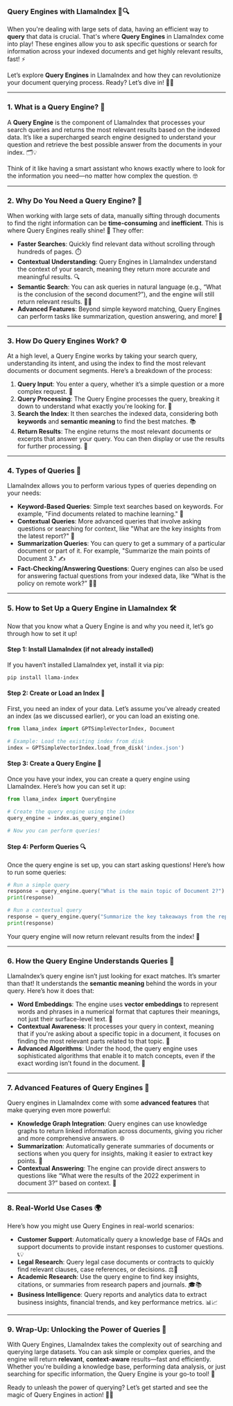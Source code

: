 ### **Query Engines with LlamaIndex 🧠🔍**

When you're dealing with large sets of data, having an efficient way to **query** that data is crucial. That's where **Query Engines** in LlamaIndex come into play! These engines allow you to ask specific questions or search for information across your indexed documents and get highly relevant results, fast! ⚡

Let’s explore **Query Engines** in LlamaIndex and how they can revolutionize your document querying process. Ready? Let’s dive in! 🏊‍♂️

---

### 1. **What is a Query Engine? 🤖**

A **Query Engine** is the component of LlamaIndex that processes your search queries and returns the most relevant results based on the indexed data. It’s like a supercharged search engine designed to understand your question and retrieve the best possible answer from the documents in your index. 🗂️💡

Think of it like having a smart assistant who knows exactly where to look for the information you need—no matter how complex the question. 🤓

---

### 2. **Why Do You Need a Query Engine? 🧐**

When working with large sets of data, manually sifting through documents to find the right information can be **time-consuming** and **inefficient**. This is where Query Engines really shine! 🌟 They offer:

- **Faster Searches**: Quickly find relevant data without scrolling through hundreds of pages. ⏱️
- **Contextual Understanding**: Query Engines in LlamaIndex understand the context of your search, meaning they return more accurate and meaningful results. 🔍
- **Semantic Search**: You can ask queries in natural language (e.g., “What is the conclusion of the second document?”), and the engine will still return relevant results. 🧠💬
- **Advanced Features**: Beyond simple keyword matching, Query Engines can perform tasks like summarization, question answering, and more! 🎯

---

### 3. **How Do Query Engines Work? ⚙️**

At a high level, a Query Engine works by taking your search query, understanding its intent, and using the index to find the most relevant documents or document segments. Here’s a breakdown of the process:

1. **Query Input**: You enter a query, whether it’s a simple question or a more complex request. 📝
2. **Query Processing**: The Query Engine processes the query, breaking it down to understand what exactly you're looking for. 💭
3. **Search the Index**: It then searches the indexed data, considering both **keywords** and **semantic meaning** to find the best matches. 📚
4. **Return Results**: The engine returns the most relevant documents or excerpts that answer your query. You can then display or use the results for further processing. 🎯

---

### 4. **Types of Queries 📝**

LlamaIndex allows you to perform various types of queries depending on your needs:

- **Keyword-Based Queries**: Simple text searches based on keywords. For example, "Find documents related to machine learning." 🔑
- **Contextual Queries**: More advanced queries that involve asking questions or searching for context, like "What are the key insights from the latest report?" 🤔
- **Summarization Queries**: You can query to get a summary of a particular document or part of it. For example, "Summarize the main points of Document 3." ✍️
- **Fact-Checking/Answering Questions**: Query engines can also be used for answering factual questions from your indexed data, like “What is the policy on remote work?” 🤖💬

---

### 5. **How to Set Up a Query Engine in LlamaIndex 🛠️**

Now that you know what a Query Engine is and why you need it, let’s go through how to set it up!

#### Step 1: **Install LlamaIndex (if not already installed)**
If you haven’t installed LlamaIndex yet, install it via pip:

```bash
pip install llama-index
```

#### Step 2: **Create or Load an Index 📂**

First, you need an index of your data. Let’s assume you’ve already created an index (as we discussed earlier), or you can load an existing one.

```python
from llama_index import GPTSimpleVectorIndex, Document

# Example: Load the existing index from disk
index = GPTSimpleVectorIndex.load_from_disk('index.json')
```

#### Step 3: **Create a Query Engine 🚀**

Once you have your index, you can create a query engine using LlamaIndex. Here’s how you can set it up:

```python
from llama_index import QueryEngine

# Create the query engine using the index
query_engine = index.as_query_engine()

# Now you can perform queries!
```

#### Step 4: **Perform Queries 🔍**

Once the query engine is set up, you can start asking questions! Here’s how to run some queries:

```python
# Run a simple query
response = query_engine.query("What is the main topic of Document 2?")
print(response)

# Run a contextual query
response = query_engine.query("Summarize the key takeaways from the report.")
print(response)
```

Your query engine will now return relevant results from the index! 🎯

---

### 6. **How the Query Engine Understands Queries 🧠**

LlamaIndex’s query engine isn’t just looking for exact matches. It’s smarter than that! It understands the **semantic meaning** behind the words in your query. Here’s how it does that:

- **Word Embeddings**: The engine uses **vector embeddings** to represent words and phrases in a numerical format that captures their meanings, not just their surface-level text. 🔢
- **Contextual Awareness**: It processes your query in context, meaning that if you're asking about a specific topic in a document, it focuses on finding the most relevant parts related to that topic. 🧠
- **Advanced Algorithms**: Under the hood, the query engine uses sophisticated algorithms that enable it to match concepts, even if the exact wording isn’t found in the document. 🚀

---

### 7. **Advanced Features of Query Engines 🌟**

Query engines in LlamaIndex come with some **advanced features** that make querying even more powerful:

- **Knowledge Graph Integration**: Query engines can use knowledge graphs to return linked information across documents, giving you richer and more comprehensive answers. 🌐
- **Summarization**: Automatically generate summaries of documents or sections when you query for insights, making it easier to extract key points. 📝
- **Contextual Answering**: The engine can provide direct answers to questions like “What were the results of the 2022 experiment in document 3?” based on context. 💬

---

### 8. **Real-World Use Cases 🌍**

Here’s how you might use Query Engines in real-world scenarios:

- **Customer Support**: Automatically query a knowledge base of FAQs and support documents to provide instant responses to customer questions. 📞💡
- **Legal Research**: Query legal case documents or contracts to quickly find relevant clauses, case references, or decisions. ⚖️📜
- **Academic Research**: Use the query engine to find key insights, citations, or summaries from research papers and journals. 🎓📚
- **Business Intelligence**: Query reports and analytics data to extract business insights, financial trends, and key performance metrics. 📊📈

---

### 9. **Wrap-Up: Unlocking the Power of Queries 🔑**

With Query Engines, LlamaIndex takes the complexity out of searching and querying large datasets. You can ask simple or complex queries, and the engine will return **relevant**, **context-aware** results—fast and efficiently. Whether you're building a knowledge base, performing data analysis, or just searching for specific information, the Query Engine is your go-to tool! 🚀

Ready to unleash the power of querying? Let’s get started and see the magic of Query Engines in action! 🎩✨